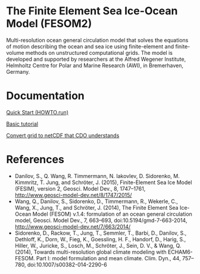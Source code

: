 The Finite Element Sea Ice-Ocean Model (FESOM2) 
======

Multi-resolution ocean general circulation model that solves the equations of motion describing the ocean and sea ice using finite-element and finite-volume methods on unstructured computational grids. The model is developed and supported by researchers at the Alfred Wegener Institute, Helmholtz Centre for Polar and Marine Research (AWI), in Bremerhaven, Germany.

Documentation
=============

[Quick Start (HOWTO.run)](HOWTO.run)

[Basic tutorial](/docs/README.md)

[Convert grid to netCDF that CDO understands](/docs/convert_grid_to_nc.md)

References
==========
* Danilov, S., Q. Wang, R. Timmermann, N. Iakovlev, D. Sidorenko, M. Kimmritz, T. Jung, and Schröter, J. (2015), Finite-Element Sea Ice Model (FESIM), version 2, Geosci. Model Dev., 8, 1747–1761, http://www.geosci-model-dev.net/8/1747/2015/
* Wang, Q., Danilov, S., Sidorenko, D., Timmermann, R., Wekerle, C., Wang, X., Jung, T., and Schröter, J. (2014), The Finite Element Sea Ice-Ocean Model (FESOM) v.1.4: formulation of an ocean general circulation model, Geosci. Model Dev., 7, 663–693, doi:10.5194/gmd-7-663-2014, http://www.geosci-model-dev.net/7/663/2014/
* Sidorenko, D., Rackow, T., Jung, T., Semmler, T., Barbi, D., Danilov, S., Dethloff, K., Dorn, W., Fieg, K., Goessling, H. F., Handorf, D., Harig, S., Hiller, W., Juricke, S., Losch, M., Schröter, J., Sein, D. V., & Wang, Q. (2014), Towards multi-resolution global climate modeling with ECHAM6-FESOM. Part I: model formulation and mean climate. Clim. Dyn., 44, 757–780, doi:10.1007/s00382-014-2290-6